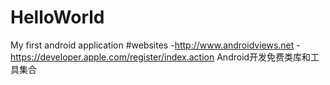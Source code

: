 # HelloWorld
My first android application
#websites
-http://www.androidviews.net
-https://developer.apple.com/register/index.action
Android开发免费类库和工具集合
